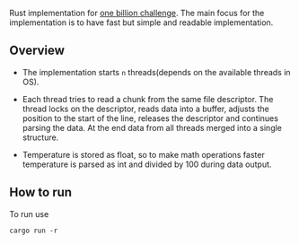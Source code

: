 Rust implementation for [one billion challenge](https://github.com/gunnarmorling/1brc).
The main focus for the implementation is to have fast but simple and readable implementation.

## Overview
- The implementation starts `n` threads(depends on the available threads in OS). 

- Each thread tries to read a chunk from the same file descriptor. The thread locks on the descriptor, reads data into a buffer, adjusts the position to the start of the line, releases the descriptor and continues parsing the data. At the end data from all threads merged into a single structure.

- Temperature is stored as float, so to make math operations faster temperature is parsed as int and divided by 100 during data output.

## How to run

To run use
```shell
cargo run -r
```
